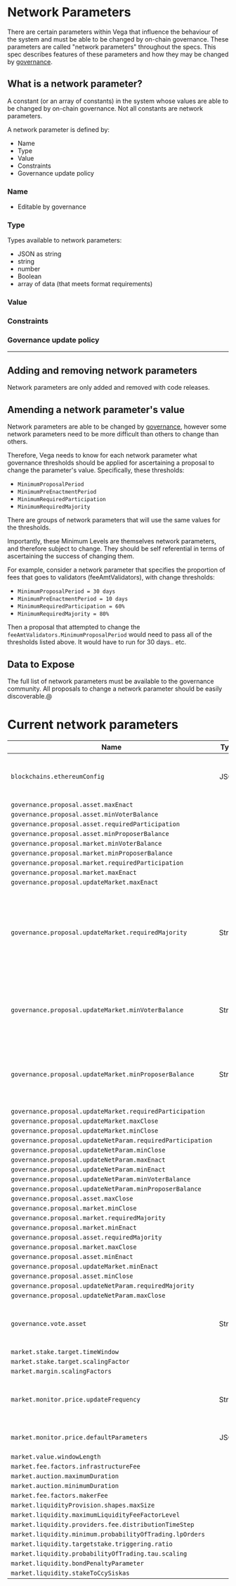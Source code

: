 # Network Parameters

There are certain parameters within Vega that influence the behaviour of the system and must be able to be changed by on-chain governance. These parameters are called "network parameters" throughout the specs. This spec describes features of these parameters and how they may be changed by [governance](./0028-governance.md).

## What is a network parameter?

A constant (or an array of constants) in the system whose values are able to be changed by on-chain governance. Not all constants are network parameters.

A network parameter is defined by:
* Name
* Type
* Value
* Constraints
* Governance update policy 

### Name

* Editable by governance

### Type

Types available to network parameters:
- JSON as string
- string
- number
- Boolean
- array of data (that meets format requirements)

### Value

### Constraints

### Governance update policy

---

## Adding and removing network parameters

Network parameters are only added and removed with code releases.

## Amending a network parameter's value

Network parameters are able to be changed by [governance](./0028-governance.md), however some network parameters need to be more difficult than others to change than others.

Therefore, Vega needs to know for each network parameter what governance thresholds should be applied for ascertaining a proposal to change the parameter's value. Specifically, these thresholds:

* `MinimumProposalPeriod`
* `MinimumPreEnactmentPeriod`
* `MinimumRequiredParticipation` 
* `MinimumRequiredMajority`

There are groups of network parameters that will use the same values for the thresholds.

Importantly, these Minimum Levels are themselves network parameters, and therefore subject to change. They should be self referential in terms of ascertaining the success of changing them.

For example, consider a network parameter that specifies the proportion of fees that goes to validators (feeAmtValidators), with change thresholds:

* `MinimumProposalPeriod = 30 days`
* `MinimumPreEnactmentPeriod = 10 days` 
* `MinimumRequiredParticipation = 60%` 
* `MinimumRequiredMajority = 80%`

Then a proposal that attempted to change the `feeAmtValidators.MinimumProposalPeriod` would need to pass all of the thresholds listed above. It would have to run for 30 days.. etc.

## Data to Expose

The full list of network parameters must be available to the governance community. All proposals to change a network parameter should be easily discoverable.@

# Current network parameters
| Name                                                     | Type     | Specification | Description                                                       |
|----------------------------------------------------------|:--------:|---------------|-------------------------------------------------------------------|
|`blockchains.ethereumConfig`                              | JSON     | [0031 - Ethereum Bridge](./0031-ethereum-bridge-spec.md#network-parameters)           | Configuration for how this Vega network connections to Ethereum   |
|`governance.proposal.asset.maxEnact`                      |          |               |               |
|`governance.proposal.asset.minVoterBalance`               |          |               |               |
|`governance.proposal.asset.requiredParticipation`         |          |               |               |
|`governance.proposal.asset.minProposerBalance`            |          |               |               |
|`governance.proposal.market.minVoterBalance`              |          |               |               |
|`governance.proposal.market.minProposerBalance`           |          |               |               |
|`governance.proposal.market.requiredParticipation`        |          |               |               |
|`governance.proposal.market.maxEnact`                     |          |               |               |
|`governance.proposal.updateMarket.maxEnact`               |          |               |               |
|`governance.proposal.updateMarket.requiredMajority`       | String   |               | 'Yes' votes must outnumber 'No' votes on this proposal by this proportion on a [a market update proposal](./0028-governance.md#1-create-market)      |
|`governance.proposal.updateMarket.minVoterBalance`        | String   | [0028 - Governance](./0028-governance.md#governance-weighting) | Minimum [Governance token balance](/0028-governance.md#restriction-on-who-can-create-a-proposal) required to [vote on a market update proposal](./0028-governance.md#1-create-market)               |
|`governance.proposal.updateMarket.minProposerBalance`     | String   | [0028 - Governance](./0028-governance.md#governance-weighting) | Minimum [Governance token balance](/0028-governance.md#restriction-on-who-can-create-a-proposal) required to [create a market update proposal](./0028-governance.md#1-create-market)              |
|`governance.proposal.updateMarket.requiredParticipation`  |          |               |               |
|`governance.proposal.updateMarket.maxClose`               |          |               |               |
|`governance.proposal.updateMarket.minClose`               |          |               |               |
|`governance.proposal.updateNetParam.requiredParticipation`|          |               |               |
|`governance.proposal.updateNetParam.minClose`             |          |               |               |
|`governance.proposal.updateNetParam.maxEnact`             |          |               |               |
|`governance.proposal.updateNetParam.minEnact`             |          |               |               |
|`governance.proposal.updateNetParam.minVoterBalance`      |          |               |               |
|`governance.proposal.updateNetParam.minProposerBalance`   |          |               |               |
|`governance.proposal.asset.maxClose`                      |          |               |               |
|`governance.proposal.market.minClose`                     |          |               |               |
|`governance.proposal.market.requiredMajority`             |          |               |               |
|`governance.proposal.market.minEnact`                     |          |               |               |
|`governance.proposal.asset.requiredMajority`              |          |               |               |
|`governance.proposal.market.maxClose`                     |          |               |               |
|`governance.proposal.asset.minEnact`                      |          |               |               |
|`governance.proposal.updateMarket.minEnact`               |          |               |               |
|`governance.proposal.asset.minClose`                      |          |               |               |
|`governance.proposal.updateNetParam.requiredMajority`     |          |               |               |
|`governance.proposal.updateNetParam.maxClose`             |          |               |               |
|`governance.vote.asset`                                   | String   | [0028 - Governance](./0028-governance.md#governance-weighting)              | The [Asset ID](./0040-asset-framework.md#asset-definition) of the asset used for all [governance measurements](.0028-governance.md#restriction-on-who-can-create-a-proposal)             |
|`market.stake.target.timeWindow`                          |          |               |               |
|`market.stake.target.scalingFactor`                       |          |               |               |
|`market.margin.scalingFactors`                            |          |               |               |
|`market.monitor.price.updateFrequency`                    | String   | [0032 - Price Monitoring](./0032-price-monitoring.md#network) | Frequency to update the price monitoring scaling factors|
|`market.monitor.price.defaultParameters`                  | JSON     | [0032 - Price Monitoring](./0032-price-monitoring.md#market)| Configuration for price monitoring |
|`market.value.windowLength`                               |          |               |               |
|`market.fee.factors.infrastructureFee`                    |          |               |               |
|`market.auction.maximumDuration`                          |          |               |               |
|`market.auction.minimumDuration`                          |          |               |               |
|`market.fee.factors.makerFee`                             |          |               |               |
|`market.liquidityProvision.shapes.maxSize`                |          |               |               |
|`market.liquidity.maximumLiquidityFeeFactorLevel`         |          |               |               |
|`market.liquidity.providers.fee.distributionTimeStep`     |          |               |               |
|`market.liquidity.minimum.probabilityOfTrading.lpOrders`  |          |               |               |
|`market.liquidity.targetstake.triggering.ratio`           |          |               |               |
|`market.liquidity.probabilityOfTrading.tau.scaling`       |          |               |               |
|`market.liquidity.bondPenaltyParameter`                   |          |               |               |
|`market.liquidity.stakeToCcySiskas`                       |          |               |               |
